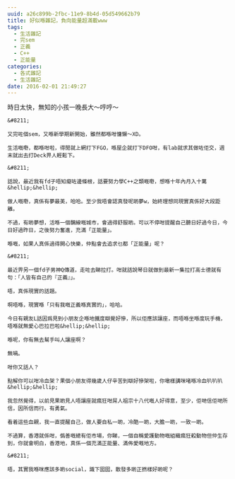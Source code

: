 ```yaml
---
uuid: a26c899b-2fbc-11e9-8b4d-05d549662b79
title: 好似喺雜記，負向能量超滿載www
tags:
  - 生活雜記
  - 完sem
  - 正義
  - C++
  - 正能量
categories:
  - 各式雜記
  - 生活雜記
date: 2016-02-01 21:49:27
---
```


時日太快，無知的小孩一晚長大〜哼哼〜

	&#8211;

	又完咗個sem，又喺新學期新開始，雖然都喺咁慵懶〜XD。

	生活嘅嘢，都喺咁啦，得閒就上網打下FGO，喺屋企就打下DFO咁，有lab就求其做咗佢交，週末就出去打Deck畀人輕鬆下。

	&#8211;

	話說，最近我有fd子唔知癡咗邊條根，話要努力學C++之類嘅嘢，想喺十年內月入十萬&hellip;&hellip;

	做人嘅嘢，真係有夢最美，哈哈。至少我唔會認真發呢啲夢w，始終理想同現實真係好大段距離。

	不過，有啲夢想，活喺一個黐線嘅城市，會過得舒服啲。可以不停咁提醒自己聽日好過今日，今日好過昨日，之後努力奮進，充滿「正能量」。

	喺嘅，如果人真係過得開心快樂，仲點會去追求乜都「正能量」呢？

	&#8211;

	最近畀另一個fd子男神Q傳道，走咗去睇拉打。咁就話說琴日就做到最新一集拉打高士德就有句：「人皆有自己的『正義』」。

	唔，真係現實的話題。

	啊唔喺，現實喺「只有我嘅正義喺真實的」，哈哈。

	今日有親友L話因爲見到小朋友企喺地鐵度瞓覺好慘，所以佢應該讓座，而唔喺坐喺度玩手機，唔喺就無愛心巴拉巴啦&hellip;&hellip;

	喺呢，你有無去幫手叫人讓座啊？

	無喎。

	咁你又話人？

	點解你可以咁冷血架？果個小朋友得幾歲人仔辛苦到瞓好慘架啦，你噉樣講咪啫喺冷血叭叭叭&hellip;&hellip;

	我忽然覺得，以前見果啲見人唔讓座就瘋狂咁屌人祖宗十八代嘅人好得意，至少，佢哋信佢哋所信，因所信而行。有勇氣。

	看着這些血親，我一直提醒自己，做人要自私一啲，冷酷一啲，大膽一啲，一致一啲。

	不過算，香港就係咁，僞善嘅總有佢市場，你睇，一個自稱愛護動物嘅組織瘋狂殺動物但仲生存到，你就會明白，香港地，真係一個充滿正能量、滿佈愛嘅地方。

	&#8211;

	唔，其實我喺咪應該多啲social，識下囡囡，散發多啲正撚樣好啲呢？

